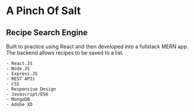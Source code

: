 # A Pinch Of Salt
## Recipe Search Engine
Built to practice using React and then developed into a fullstack MERN app.  The backend allows recipes to be saved to a list.

	- React.JS
	- Node.JS
	- Express.JS
	- REST APIs
	- CSS
	- Responsive Design
	- Javascript/ES6
	- MongoDB
	- Adobe XD
